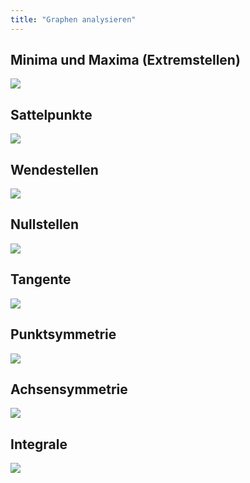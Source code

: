 ```yaml
---
title: "Graphen analysieren"
---
```


## Minima und Maxima (Extremstellen)

![](../../assets/images/2022-06-21-00-06-49.png)

## Sattelpunkte

![](../../assets/images/2022-06-21-00-07-16.png)

## Wendestellen

![](../../assets/images/2022-06-21-00-10-18.png)

## Nullstellen

![](../../assets/images/2022-06-21-00-10-47.png)

## Tangente

![](../../assets/images/2022-06-21-00-11-04.png)

## Punktsymmetrie

![](../../assets/images/2022-06-21-00-11-26.png)

## Achsensymmetrie

![](../../assets/images/2022-06-21-00-32-41.png)

## Integrale

![](../../assets/images/2022-06-21-00-33-03.png)